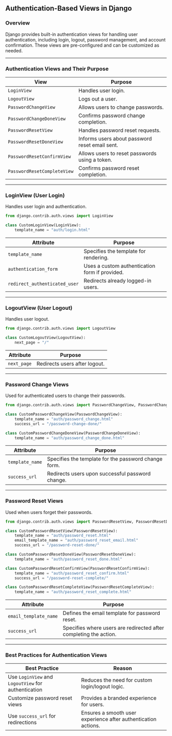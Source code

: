 ## **Authentication-Based Views in Django**  

### **Overview**  
Django provides built-in authentication views for handling user authentication, including login, logout, password management, and account confirmation. These views are pre-configured and can be customized as needed.  

---

### **Authentication Views and Their Purpose**  

| View | Purpose |
|------|---------|
| `LoginView` | Handles user login. |
| `LogoutView` | Logs out a user. |
| `PasswordChangeView` | Allows users to change passwords. |
| `PasswordChangeDoneView` | Confirms password change completion. |
| `PasswordResetView` | Handles password reset requests. |
| `PasswordResetDoneView` | Informs users about password reset email sent. |
| `PasswordResetConfirmView` | Allows users to reset passwords using a token. |
| `PasswordResetCompleteView` | Confirms password reset completion. |

---

### **LoginView (User Login)**  
Handles user login and authentication.

```python
from django.contrib.auth.views import LoginView

class CustomLoginView(LoginView):
    template_name = "auth/login.html"
```

| Attribute | Purpose |
|-----------|---------|
| `template_name` | Specifies the template for rendering. |
| `authentication_form` | Uses a custom authentication form if provided. |
| `redirect_authenticated_user` | Redirects already logged-in users. |

---

### **LogoutView (User Logout)**  
Handles user logout.

```python
from django.contrib.auth.views import LogoutView

class CustomLogoutView(LogoutView):
    next_page = "/"
```

| Attribute | Purpose |
|-----------|---------|
| `next_page` | Redirects users after logout. |

---

### **Password Change Views**  
Used for authenticated users to change their passwords.

```python
from django.contrib.auth.views import PasswordChangeView, PasswordChangeDoneView

class CustomPasswordChangeView(PasswordChangeView):
    template_name = "auth/password_change.html"
    success_url = "/password-change-done/"

class CustomPasswordChangeDoneView(PasswordChangeDoneView):
    template_name = "auth/password_change_done.html"
```

| Attribute | Purpose |
|-----------|---------|
| `template_name` | Specifies the template for the password change form. |
| `success_url` | Redirects users upon successful password change. |

---

### **Password Reset Views**  
Used when users forget their passwords.

```python
from django.contrib.auth.views import PasswordResetView, PasswordResetDoneView, PasswordResetConfirmView, PasswordResetCompleteView

class CustomPasswordResetView(PasswordResetView):
    template_name = "auth/password_reset.html"
    email_template_name = "auth/password_reset_email.html"
    success_url = "/password-reset-done/"

class CustomPasswordResetDoneView(PasswordResetDoneView):
    template_name = "auth/password_reset_done.html"

class CustomPasswordResetConfirmView(PasswordResetConfirmView):
    template_name = "auth/password_reset_confirm.html"
    success_url = "/password-reset-complete/"

class CustomPasswordResetCompleteView(PasswordResetCompleteView):
    template_name = "auth/password_reset_complete.html"
```

| Attribute | Purpose |
|-----------|---------|
| `email_template_name` | Defines the email template for password reset. |
| `success_url` | Specifies where users are redirected after completing the action. |

---

### **Best Practices for Authentication Views**  

| Best Practice | Reason |
|--------------|--------|
| Use `LoginView` and `LogoutView` for authentication | Reduces the need for custom login/logout logic. |
| Customize password reset views | Provides a branded experience for users. |
| Use `success_url` for redirections | Ensures a smooth user experience after authentication actions. |
